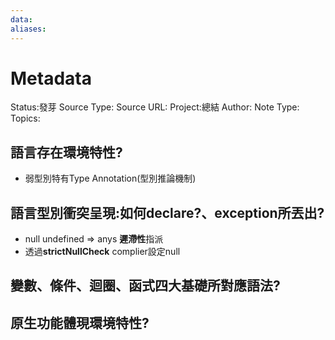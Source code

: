 ```yaml
---
data:
aliases:
---
```

# Metadata
Status:發芽
Source Type:
Source URL:
Project:總結
Author:
Note Type:
Topics:


## 語言存在環境特性?
- 弱型別特有Type Annotation(型別推論機制)


## 語言型別衝突呈現:如何declare?、exception所丟出?
- null undefined => anys **遲滯性**指派
- 透過**strictNullCheck** complier設定null

## 變數、條件、迴圈、函式四大基礎所對應語法?

## 原生功能體現環境特性?